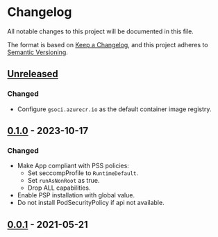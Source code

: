 # Changelog

All notable changes to this project will be documented in this file.

The format is based on [Keep a Changelog](https://keepachangelog.com/en/1.0.0/),
and this project adheres to [Semantic Versioning](https://semver.org/spec/v2.0.0.html).

## [Unreleased]

### Changed

- Configure `gsoci.azurecr.io` as the default container image registry.

## [0.1.0] - 2023-10-17

### Changed

- Make App compliant with PSS policies:
  - Set seccompProfile to `RuntimeDefault`.
  - Set `runAsNonRoot` as true.
  - Drop ALL capabilities.
- Enable PSP installation with global value.
- Do not install PodSecurityPolicy if api not available.

## [0.0.1] - 2021-05-21

[Unreleased]: https://github.com/giantswarm/flamethrower-app/compare/v0.1.0...HEAD
[0.1.0]: https://github.com/giantswarm/flamethrower-app/compare/v0.0.1...v0.1.0
[0.0.1]: https://github.com/giantswarm/flamethrower-app/releases/tag/v0.0.1
